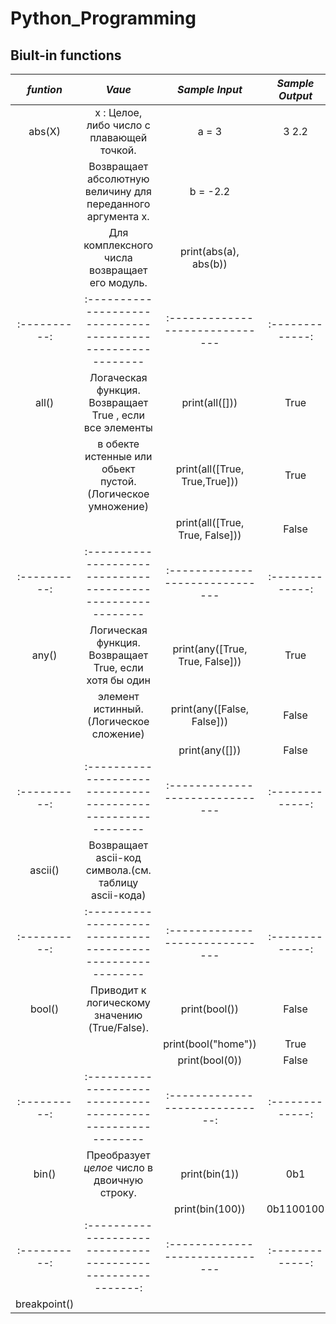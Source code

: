 # Python_Programming

## Biult-in functions
|*funtion*   |*Vaue*                                                     |*Sample Input*                 |*Sample Output*|
|:----------:|:---------------------------------------------------------:|:-----------------------------:|:-------------:|
|abs(X)      |x : Целое, либо число с плавающей точкой.                  |a = 3                          |3 2.2          |
|            |Возвращает абсолютную величину для переданного аргумента x.|b = -2.2                       |               |
|            |Для комплексного числа возвращает его модуль.              |print(abs(a), abs(b))          |               |
|:----------:|:----------------------------------------------------------|:------------------------------|:-------------:|
|all()       |Логаческая функция. Возвращает True , если все элементы    |print(all([]))                 |True           |
|            |в обекте истенные или обьект пустой.(Логическое умножение) |print(all([True, True,True]))  |True           |
|            |                                                           |print(all([True, True, False]))|False          | 
|:----------:|:----------------------------------------------------------|:------------------------------|:-------------:|
|any()       |Логическая функция. Возвращает True, если хотя бы один     |print(any([True, True, False]))|True           |
|            |элемент истинный.(Логическое сложение)                     |print(any([False, False]))     |False          |
|            |                                                           |print(any([]))                 |False          |
|:----------:|:----------------------------------------------------------|:------------------------------|:-------------:|
|ascii()     |Возвращает ascii-код символа.(см. таблицу ascii-кода)      |
|:----------:|:----------------------------------------------------------|:------------------------------|:-------------:|
|bool()      |Приводит к логическому значению (True/False).              |print(bool())                  |False          |
|            |                                                           |print(bool("home"))            |True           |
|            |                                                           |print(bool(0))                 |False          |
|:----------:|:----------------------------------------------------------|:-----------------------------:|:-------------:|
|bin()       |Преобразует *целое* число в двоичную строку.               |print(bin(1))                  |0b1            |
|            |                                                           |print(bin(100))                |0b1100100      |
|:----------:|:---------------------------------------------------------:|:------------------------------|:-------------:|
|breakpoint()|